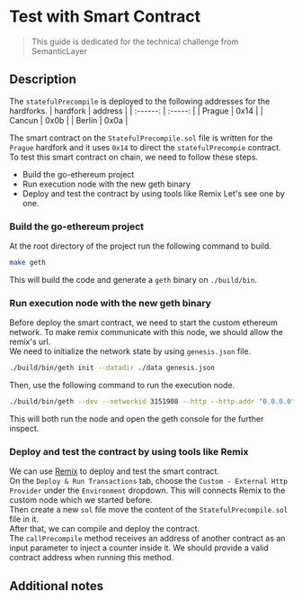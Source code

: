 # Test with Smart Contract
> This guide is dedicated for the technical challenge from SemanticLayer

## Description
The `statefulPrecompile` is deployed to the following addresses for the hardforks.
| hardfork | address |
| :------: | :-----: |
| Prague   | 0x14    |
| Cancun   | 0x0b    |
| Berlin   | 0x0a    |

The smart contract on the `StatefulPrecompile.sol` file is written for the `Prague` hardfork and it uses `0x14` to direct the `statefulPrecompie` contract.<br>
To test this smart contract on chain, we need to follow these steps.
- Build the go-ethereum project
- Run execution node with the new geth binary
- Deploy and test the contract by using tools like Remix
Let's see one by one.

### Build the go-ethereum project
At the root directory of the project run the following command to build.
```bash
make geth
```
This will build the code and generate a `geth` binary on `./build/bin`.

### Run execution node with the new geth binary
Before deploy the smart contract, we need to start the custom ethereum network. To make remix communicate with this node, we should allow the remix's url.<br>
We need to initialize the network state by using `genesis.json` file.
```bash
./build/bin/geth init --datadir ./data genesis.json
```
Then, use the following command to run the execution node.
```bash
./build/bin/geth --dev --networkid 3151908 --http --http.addr "0.0.0.0" --http.port "8545" --http.api "eth,web3,personal,net,miner,debug" --nodiscover --mine --allow-insecure-unlock --http.corsdomain https://remix.ethereum.org --dev console --vmdebug
```
This will both run the node and open the geth console for the further inspect.

### Deploy and test the contract by using tools like Remix
We can use [Remix](https://remix.ethereum.org) to deploy and test the smart contract.<br>
On the `Deploy & Run Transactions` tab, choose the `Custom - External Http Provider` under the `Environment` dropdown. This will connects Remix to the custom node which we started before.<br>
Then create a new `sol` file move the content of the `StatefulPrecompile.sol` file in it.<br>
After that, we can compile and deploy the contract.<br>
The `callPrecompile` method receives an address of another contract as an input parameter to inject a counter inside it. We should provide a valid contract address when running this method.

## Additional notes


